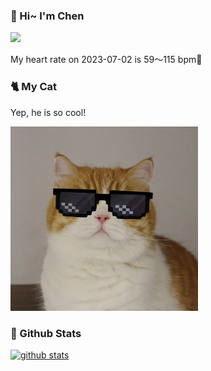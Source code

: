 ### 👋 Hi~ I'm Chen 

![](https://komarev.com/ghpvc/?username=z1cheng&style=flat)

My heart rate on 2023-07-02 is 59～115 bpm💖

### 🐈 My Cat
Yep, he is so cool!

<img src="/images/mycat.jpg" width="300px" />

### 🧐 Github Stats
[![github stats](https://github-readme-stats.vercel.app/api?username=z1cheng&show_icons=true&theme=default)](https://github.com/anuraghazra/github-readme-stats)

